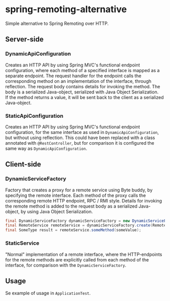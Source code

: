 # spring-remoting-alternative

Simple alternative to Spring Remoting over HTTP.

## Server-side

### DynamicApiConfiguration

Creates an HTTP API by using Spring MVC's functional endpoint configuration, where each method of a specified interface
is mapped as a separate endpoint. The request handler for the endpoint calls the corresponding method on an 
implementation of the interface, through reflection. The request body contains details for invoking the method. The
body is a serialized Java-object, serialized with Java Object Serialization.  
If the method returns a value, it will be sent back to the client as a serialized Java-object.

### StaticApiConfiguration

Creates an HTTP API by using Spring MVC's functional endpoint configuration, for the same interface as used in 
`DynamicApiConfiguration`, but without using reflection. This could have been replaced with a class annotated with 
`@RestController`, but for comparison it is configured the same way as `DynamicApiConfiguration`.

## Client-side

### DynamicServiceFactory

Factory that creates a proxy for a remote service using Byte buddy, by specifying the remote interface. Each method of 
the proxy calls the corresponding remote HTTP endpoint, RPC / RMI style. Details for invoking the remote method is added to 
the request body as a serialized Java-object, by using Java Object Serialization.

```java
final DynamicServiceFactory dynamicServiceFactory = new DynamicServiceFactory("https://server-url.no");
final RemoteService remoteService = dynamicServiceFactory.create(RemoteService.class);
final SomeType result = remoteService.someMethod(someValue);
```

### StaticService

"Normal" implementation of a remote interface, where the HTTP-endpoints for the remote methods are explicitly called 
from each method of the interface, for comparison with the `DynamicServiceFactory`.

## Usage

Se example of usage in `ApplicationTest`.